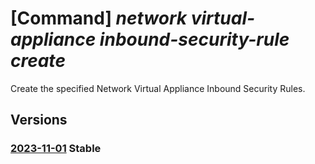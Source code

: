 # [Command] _network virtual-appliance inbound-security-rule create_

Create the specified Network Virtual Appliance Inbound Security Rules.

## Versions

### [2023-11-01](/Resources/mgmt-plane/L3N1YnNjcmlwdGlvbnMve30vcmVzb3VyY2Vncm91cHMve30vcHJvdmlkZXJzL21pY3Jvc29mdC5uZXR3b3JrL25ldHdvcmt2aXJ0dWFsYXBwbGlhbmNlcy97fS9pbmJvdW5kc2VjdXJpdHlydWxlcy97fQ==/2023-11-01.xml) **Stable**

<!-- mgmt-plane /subscriptions/{}/resourcegroups/{}/providers/microsoft.network/networkvirtualappliances/{}/inboundsecurityrules/{} 2023-11-01 -->
